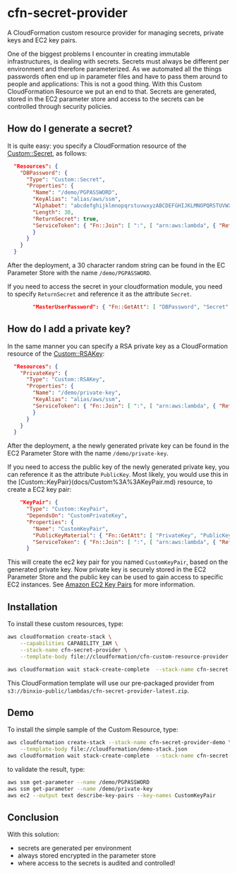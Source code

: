# cfn-secret-provider
A CloudFormation custom resource provider for managing secrets, private keys and EC2 key pairs.

One of the biggest problems I encounter in creating immutable infrastructures, is dealing with secrets. Secrets must always be different per
environment and therefore parameterized. As we automated all the things passwords often end up in parameter files and have to pass them around 
to people and applications: This is not a good thing. With this Custom CloudFormation Resource we put an end to that. Secrets are generated, 
stored in the EC2 parameter store and access to the secrets can be controlled through security policies.

## How do I generate a secret?
It is quite easy: you specify a CloudFormation resource of the [Custom::Secret](docs/Custom%3A%3ASecret.md), as follows:

```json
  "Resources": {
    "DBPassword": {
      "Type": "Custom::Secret",
      "Properties": {
        "Name": "/demo/PGPASSWORD",
        "KeyAlias": "alias/aws/ssm",
        "Alphabet": "abcdefghijklmnopqrstuvwxyzABCDEFGHIJKLMNOPQRSTUVWXYZ0123456789",
        "Length": 30,
        "ReturnSecret": true,
        "ServiceToken": { "Fn::Join": [ ":", [ "arn:aws:lambda", { "Ref": "AWS::Region" }, { "Ref": "AWS::AccountId" }, "function:binxio-cfn-secret-provider" ] ]
        }
      }
    }
  }
```
After the deployment, a 30 character random string can be found in the EC Parameter Store with the name `/demo/PGPASSWORD`.

If you need to access the secret in your cloudformation module, you need to specify `ReturnSecret` and reference it as the attribute `Secret`.

```json
        "MasterUserPassword": { "Fn::GetAtt": [ "DBPassword", "Secret" ]}
```

## How do I add a private key?
In the same manner you can specify a RSA private key as a CloudFormation resource of the [Custom::RSAKey](docs/Custom%3A%3ARSAKey.md):

```json
  "Resources": {
    "PrivateKey": {
      "Type": "Custom::RSAKey",
      "Properties": {
        "Name": "/demo/private-key",
        "KeyAlias": "alias/aws/ssm",
        "ServiceToken": { "Fn::Join": [ ":", [ "arn:aws:lambda", { "Ref": "AWS::Region" }, { "Ref": "AWS::AccountId" }, "function:binxio-cfn-secret-provider" ] ]
        }
      }
    }
  }
```
After the deployment, a the newly generated private key can be found in the EC2 Parameter Store with the name `/demo/private-key`.

If you need to access the public key of the newly generated private key, you can reference it as the attribute `PublicKey`.  Most likely, 
you would use this in the [Custom::KeyPair}(docs/Custom%3A%3AKeyPair.md) resource, to create a EC2 key pair:

```json
    "KeyPair": {
      "Type": "Custom::KeyPair",
      "DependsOn": "CustomPrivateKey",
      "Properties": {
        "Name": "CustomKeyPair",
        "PublicKeyMaterial": { "Fn::GetAtt": [ "PrivateKey", "PublicKey" ] },
        "ServiceToken": { "Fn::Join": [ ":", [ "arn:aws:lambda", { "Ref": "AWS::Region" }, { "Ref": "AWS::AccountId" }, "function:binxio-cfn-secret-provider" ] ] }
      }
```
This will create the ec2 key pair for you named `CustomKeyPair`, based on the generated private key. Now private key is securely stored in the EC2 Parameter Store and the public key can be used to gain access to specific EC2 instances. See [Amazon EC2 Key Pairs](http://docs.aws.amazon.com/AWSEC2/latest/UserGuide/ec2-key-pairs.html) for more information.


## Installation
To install these custom resources, type:

```sh
aws cloudformation create-stack \
	--capabilities CAPABILITY_IAM \
	--stack-name cfn-secret-provider \
	--template-body file://cloudformation/cfn-custom-resource-provider.json 

aws cloudformation wait stack-create-complete  --stack-name cfn-secret-provider 
```

This CloudFormation template will use our pre-packaged provider from `s3://binxio-public/lambdas/cfn-secret-provider-latest.zip`.


## Demo
To install the simple sample of the Custom Resource, type:

```sh
aws cloudformation create-stack --stack-name cfn-secret-provider-demo \
	--template-body file://cloudformation/demo-stack.json
aws cloudformation wait stack-create-complete  --stack-name cfn-secret-provider-demo
```

to validate the result, type:

```sh
aws ssm get-parameter --name /demo/PGPASSWORD 
aws ssm get-parameter --name /demo/private-key 
aws ec2 --output text describe-key-pairs --key-names CustomKeyPair
```

## Conclusion
With this solution: 

- secrets are generated per environment
- always stored encrypted in the parameter store 
- where access to the secrets is audited and controlled!

